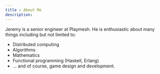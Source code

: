 ```yaml
---
title : About Me
description:
---
```


Jeremy is a senior engineer at Playmesh. He is enthusiastic about many things including but not limited to:

+ Distributed computing
+ Algorithms
+ Mathematics
+ Functional programming (Haskell, Erlang)
+ ... and of course, game design and development.